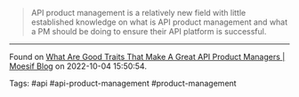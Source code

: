 > API product management is a relatively new field with little established knowledge on what is API product management and what a PM should be doing to ensure their API platform is successful.

---
Found on [What Are Good Traits That Make A Great API Product Managers | Moesif Blog](https://www.moesif.com/blog/api-product-management/role/What-Are-Good-Traits-That-Make-A-Great-API-Product-Manager/) on 2022-10-04 15:50:54.

Tags: #api #api-product-management #product-management 